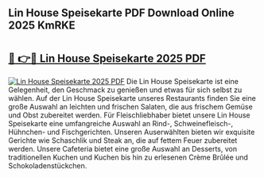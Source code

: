 ## Lin House Speisekarte PDF Download Online 2025 KmRKE

# <h2><a href="http://gc9l415.nevu.top/?p=Lin+House+Speisekarte">🔗 👉🔴 Lin House Speisekarte 2025 PDF</a></h2>

[![Lin House Speisekarte 2025 PDF](https://i.imgur.com/dBaPXMq.png)](http://gc9l415.nevu.top/?p=Lin+House+Speisekarte)
Die Lin House Speisekarte ist eine Gelegenheit, den Geschmack zu genießen und etwas für sich selbst zu wählen. Auf der Lin House Speisekarte unseres Restaurants finden Sie eine große Auswahl an leichten und frischen Salaten, die aus frischem Gemüse und Obst zubereitet werden. Für Fleischliebhaber bietet unsere Lin House Speisekarte eine umfangreiche Auswahl an Rind-, Schweinefleisch-, Hühnchen- und Fischgerichten. Unseren Auserwählten bieten wir exquisite Gerichte wie Schaschlik und Steak an, die auf fettem Feuer zubereitet werden. Unsere Cafeteria bietet eine große Auswahl an Desserts, von traditionellen Kuchen und Kuchen bis hin zu erlesenen Crème Brûlée und Schokoladenstückchen.
